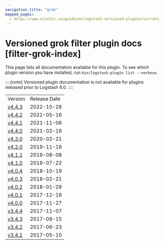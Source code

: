 ```yaml
---
navigation_title: "grok"
mapped_pages:
  - https://www.elastic.co/guide/en/logstash-versioned-plugins/current/filter-grok-index.html
---
```


# Versioned grok filter plugin docs [filter-grok-index]


This page lists all documentation available for this plugin.  To see which plugin version you have installed, run `bin/logstash-plugin list --verbose`.

::::{note}
Versioned plugin documentation is not available for plugins released prior to Logstash 6.0.
::::


|     |     |
| --- | --- |
| Version | Release Date |
| [v4.4.3](v4-4-3-plugins-filters-grok.md) | 2022-10-28 |
| [v4.4.2](v4-4-2-plugins-filters-grok.md) | 2022-05-16 |
| [v4.4.1](v4-4-1-plugins-filters-grok.md) | 2021-11-06 |
| [v4.4.0](v4-4-0-plugins-filters-grok.md) | 2021-02-18 |
| [v4.3.0](v4-3-0-plugins-filters-grok.md) | 2020-02-21 |
| [v4.2.0](v4-2-0-plugins-filters-grok.md) | 2019-11-18 |
| [v4.1.1](v4-1-1-plugins-filters-grok.md) | 2019-08-08 |
| [v4.1.0](v4-1-0-plugins-filters-grok.md) | 2019-07-22 |
| [v4.0.4](v4-0-4-plugins-filters-grok.md) | 2018-10-19 |
| [v4.0.3](v4-0-3-plugins-filters-grok.md) | 2018-02-21 |
| [v4.0.2](v4-0-2-plugins-filters-grok.md) | 2018-01-29 |
| [v4.0.1](v4-0-1-plugins-filters-grok.md) | 2017-12-18 |
| [v4.0.0](v4-0-0-plugins-filters-grok.md) | 2017-11-27 |
| [v3.4.4](v3-4-4-plugins-filters-grok.md) | 2017-11-07 |
| [v3.4.3](v3-4-3-plugins-filters-grok.md) | 2017-08-15 |
| [v3.4.2](v3-4-2-plugins-filters-grok.md) | 2017-06-23 |
| [v3.4.1](v3-4-1-plugins-filters-grok.md) | 2017-05-10 |


















